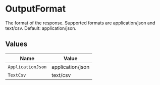 # OutputFormat

The format of the response. Supported formats are application/json and text/csv. Default: application/json.


## Values

| Name              | Value             |
| ----------------- | ----------------- |
| `ApplicationJson` | application/json  |
| `TextCsv`         | text/csv          |